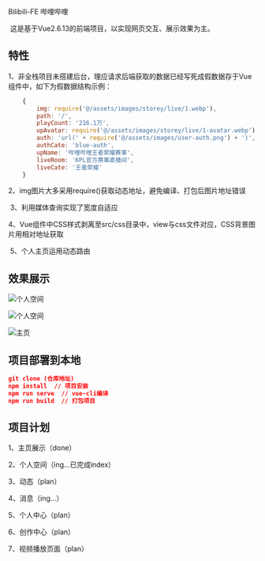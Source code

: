 Bilibili-FE 哔哩哔哩

​		这是基于Vue2.6.13的前端项目，以实现网页交互、展示效果为主。

## 特性

​		1、非全栈项目未搭建后台，理应请求后端获取的数据已经写死成假数据存于Vue组件中，如下为假数据结构示例：

```javascript
    {
        img: require('@/assets/images/storey/live/1.webp'),
        path: '/',
        playCount: '216.1万',
        upAvatar: require('@/assets/images/storey/live/1-avatar.webp'),
        auth: 'url(' + require('@/assets/images/user-auth.png') + ')',
        authCate: 'blue-auth',
        upName: '哔哩哔哩王者荣耀赛事',
        liveRoom: 'KPL官方赛事直播间',
        liveCate: '王者荣耀'
    }
```

​		2、img图片大多采用require()获取动态地址，避免编译、打包后图片地址错误

​		3、利用媒体查询实现了宽度自适应

​       4、Vue组件中CSS样式剥离至src/css目录中，view与css文件对应，CSS背景图片用相对地址获取

​		5、个人主页运用动态路由

## 效果展示

![个人空间](https://github.com/chinchan-mole/My-Images/blob/master/1.png)

![个人空间](https://github.com/chinchan-mole/My-Images/blob/master/2.png)

![主页](https://github.com/chinchan-mole/My-Images/blob/master/3.png)

## 项目部署到本地

```json
git clone (仓库地址)
npm install  // 项目安装
npm run serve  // vue-cli编译
npm run build  // 打包项目
```

## 项目计划
1、主页展示（done）

2、个人空间（ing...已完成index）

3、动态（plan）

4、消息（ing...）

5、个人中心（plan）

6、创作中心（plan）

7、视频播放页面（plan）
